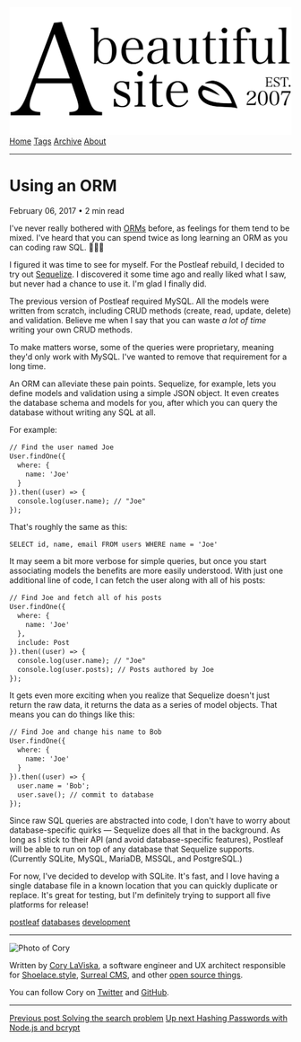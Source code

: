 <a href="../../index.html" class="header-link"><img src="../../images/logos/wordmark.svg" alt="A Beautiful Site" class="wordmark" /></a> <a href="../../index.html" class="nav-item">Home</a> <a href="../../tags/index.html" class="nav-item">Tags</a> <a href="../index.html" class="nav-item">Archive</a> <a href="../../about/index.html" class="nav-item">About</a>

------------------------------------------------------------------------

Using an ORM
============

February 06, 2017 • 2 min read

I've never really bothered with [ORMs](https://en.wikipedia.org/wiki/Object-relational_mapping) before, as feelings for them tend to be mixed. I've heard that you can spend twice as long learning an ORM as you can coding raw SQL. 🤷🏻‍♂️

I figured it was time to see for myself. For the Postleaf rebuild, I decided to try out [Sequelize](http://docs.sequelizejs.com/en/v3/). I discovered it some time ago and really liked what I saw, but never had a chance to use it. I'm glad I finally did.

The previous version of Postleaf required MySQL. All the models were written from scratch, including CRUD methods (create, read, update, delete) and validation. Believe me when I say that you can waste *a lot of time* writing your own CRUD methods.

To make matters worse, some of the queries were proprietary, meaning they'd only work with MySQL. I've wanted to remove that requirement for a long time.

An ORM can alleviate these pain points. Sequelize, for example, lets you define models and validation using a simple JSON object. It even creates the database schema and models for you, after which you can query the database without writing any SQL at all.

For example:

    // Find the user named Joe
    User.findOne({
      where: {
        name: 'Joe'
      }
    }).then((user) => {
      console.log(user.name); // "Joe"
    });

That's roughly the same as this:

    SELECT id, name, email FROM users WHERE name = 'Joe'

It may seem a bit more verbose for simple queries, but once you start associating models the benefits are more easily understood. With just one additional line of code, I can fetch the user along with all of his posts:

    // Find Joe and fetch all of his posts
    User.findOne({
      where: {
        name: 'Joe'
      },
      include: Post
    }).then((user) => {
      console.log(user.name); // "Joe"
      console.log(user.posts); // Posts authored by Joe
    });

It gets even more exciting when you realize that Sequelize doesn't just return the raw data, it returns the data as a series of model objects. That means you can do things like this:

    // Find Joe and change his name to Bob
    User.findOne({
      where: {
        name: 'Joe'
      }
    }).then((user) => {
      user.name = 'Bob';
      user.save(); // commit to database
    });

Since raw SQL queries are abstracted into code, I don't have to worry about database-specific quirks — Sequelize does all that in the background. As long as I stick to their API (and avoid database-specific features), Postleaf will be able to run on top of any database that Sequelize supports. (Currently SQLite, MySQL, MariaDB, MSSQL, and PostgreSQL.)

For now, I've decided to develop with SQLite. It's fast, and I love having a single database file in a known location that you can quickly duplicate or replace. It's great for testing, but I'm definitely trying to support all five platforms for release!

<a href="../../tags/postleaf/index.html" class="post-tag">postleaf</a> <a href="../../tags/databases/index.html" class="post-tag">databases</a> <a href="../../tags/development/index.html" class="post-tag">development</a>

------------------------------------------------------------------------

<img src="http://0.gravatar.com/avatar/bf1b3b95fd5b096a3592247c29667b33?s=512" alt="Photo of Cory" class="avatar avatar-small" />

Written by [Cory LaViska](../../index-4.html), a software engineer and UX architect responsible for [Shoelace.style](https://shoelace.style/), [Surreal CMS](https://www.surrealcms.com/), and other [open source things](https://github.com/claviska).

You can follow Cory on [Twitter](https://twitter.com/claviska) and [GitHub](https://github.com/claviska).

------------------------------------------------------------------------

<a href="../solving-the-search-problem/index.html" class="post-nav-previous"><span class="small">Previous post</span> Solving the search problem</a> <a href="../hashing-passwords-with-nodejs-and-bcrypt/index.html" class="post-nav-next"><span class="small">Up next</span> Hashing Passwords with Node.js and bcrypt</a>
